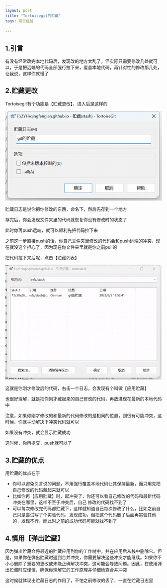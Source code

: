 ```yaml
---
layout: post
title: "Tortoisegit的贮藏"
tags: 项目经验

---
```


## 1.引言

有没有经常改完本地代码后，发现改的地方太乱了，但实际只需要修改几处就可以，于是把远端的代码全部强行拉下来，覆盖本地代码，再针对性的修改那几处，让我说，这样你就慢了

## 2.贮藏更改

Tortoisegit有个功能是【贮藏更改】，进入后是这样的

![image-20230605174727358](/images/image-20230605174727358.png)

贮藏日志是说你把你修改的东西，命名下，然后先存到一个地方

存完后，你会发现文件夹里的代码就恢复你没有修改时的状态了

此时你再push远端，就可以顺利先把代码拉下来

之前这一步直接push的话，你自己文件夹里修改的代码会和push远端的冲突，现在就没这个担心了，因为现在你文件夹里就是你之前pull的

把代码拉下来后呢，点击【贮藏列表】

![image-20230605175327294](/images/image-20230605175327294.png)

这就是你刚才修改后的代码，右击一个日志，会发现有个叫做【应用贮藏】

也很好理解，就是把你刚才藏起来的自己修改的代码，再放进现在最新的本地代码中

注意，如果你刚才修改的和最新的代码修改的是相同的位置，则很有可能冲突，这时候，你就手动解决下冲突代码就可以

如果没有冲突，就会显示贮藏成功

这时候，你再提交，push就可以了

## 3.贮藏的优点

用贮藏的优点在于

- 你可以避免引言说的问题，不用强行覆盖本地代码让其保持最新，而只用先把自己修改的代码藏起来就可以
- 比如你再【应用贮藏】时，起冲突了，你还可以看自己修改的代码和最新代码冲突在哪里，这样不至于冲突后，自己 修改的代码找不到了
- 可以每次修改完代码都贮藏下，这样就知道自己每次修改了什么，比如之前自己只是尝试写了个实验代码，发现成功，但把这个代码删了后面再实验其他的，发现不行，而此时之前的成功代码可能就找不到了

## 4.慎用【弹出贮藏】

因为弹出贮藏会将最近的贮藏应用到你的工作树中，并在应用后从栈中删除它。但是，如果你在弹出贮藏时遇到合并冲突，你需要解决这些冲突才能继续。如果你不小心删除了重要的更改或未能正确解决冲突，这可能会导致问题。因此，在使用弹出贮藏时应谨慎，确保你理解它的工作原理并仔细检查合并冲突

这时候就体现出贮藏日志的作用了，不怕之前修改的丢了，一直在贮藏日志里
